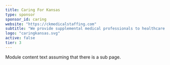 ```yaml
---
title: Caring For Kansas
type: sponsor
sponsor_id: caring
website: "https://ckmedicalstaffing.com"
subtitle: "We provide supplemental medical professionals to healthcare facilities to help establish a safe and efficient environment for each patient."
logo: "caringkansas.svg"
active: false
tier: 3
---
```

Module content text assuming that there is a sub page.